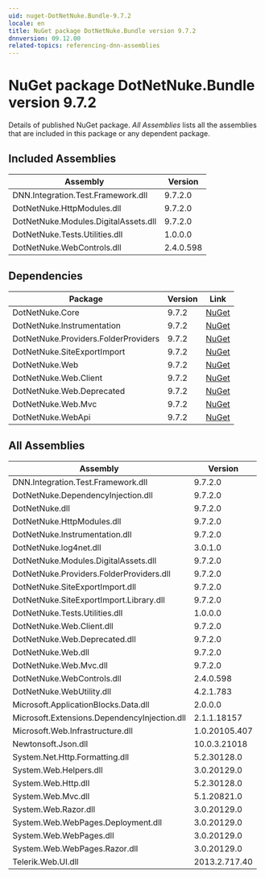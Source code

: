 ```yaml
---
uid: nuget-DotNetNuke.Bundle-9.7.2
locale: en
title: NuGet package DotNetNuke.Bundle version 9.7.2
dnnversion: 09.12.00
related-topics: referencing-dnn-assemblies
---
```


# NuGet package DotNetNuke.Bundle version 9.7.2
Details of published NuGet package.
*All Assemblies* lists all the assemblies that are included in this package or any dependent package.

## Included Assemblies

|Assembly|Version|
|---|---|
|DNN.Integration.Test.Framework.dll|9.7.2.0|
|DotNetNuke.HttpModules.dll|9.7.2.0|
|DotNetNuke.Modules.DigitalAssets.dll|9.7.2.0|
|DotNetNuke.Tests.Utilities.dll|1.0.0.0|
|DotNetNuke.WebControls.dll|2.4.0.598|

## Dependencies

|Package|Version|Link|
|---|---|---|
|DotNetNuke.Core|9.7.2|[NuGet](https://www.nuget.org/packages/DotNetNuke.Core/9.7.2)|
|DotNetNuke.Instrumentation|9.7.2|[NuGet](https://www.nuget.org/packages/DotNetNuke.Instrumentation/9.7.2)|
|DotNetNuke.Providers.FolderProviders|9.7.2|[NuGet](https://www.nuget.org/packages/DotNetNuke.Providers.FolderProviders/9.7.2)|
|DotNetNuke.SiteExportImport|9.7.2|[NuGet](https://www.nuget.org/packages/DotNetNuke.SiteExportImport/9.7.2)|
|DotNetNuke.Web|9.7.2|[NuGet](https://www.nuget.org/packages/DotNetNuke.Web/9.7.2)|
|DotNetNuke.Web.Client|9.7.2|[NuGet](https://www.nuget.org/packages/DotNetNuke.Web.Client/9.7.2)|
|DotNetNuke.Web.Deprecated|9.7.2|[NuGet](https://www.nuget.org/packages/DotNetNuke.Web.Deprecated/9.7.2)|
|DotNetNuke.Web.Mvc|9.7.2|[NuGet](https://www.nuget.org/packages/DotNetNuke.Web.Mvc/9.7.2)|
|DotNetNuke.WebApi|9.7.2|[NuGet](https://www.nuget.org/packages/DotNetNuke.WebApi/9.7.2)|

## All Assemblies

|Assembly|Version|
|---|---|
|DNN.Integration.Test.Framework.dll|9.7.2.0|
|DotNetNuke.DependencyInjection.dll|9.7.2.0|
|DotNetNuke.dll|9.7.2.0|
|DotNetNuke.HttpModules.dll|9.7.2.0|
|DotNetNuke.Instrumentation.dll|9.7.2.0|
|DotNetNuke.log4net.dll|3.0.1.0|
|DotNetNuke.Modules.DigitalAssets.dll|9.7.2.0|
|DotNetNuke.Providers.FolderProviders.dll|9.7.2.0|
|DotNetNuke.SiteExportImport.dll|9.7.2.0|
|DotNetNuke.SiteExportImport.Library.dll|9.7.2.0|
|DotNetNuke.Tests.Utilities.dll|1.0.0.0|
|DotNetNuke.Web.Client.dll|9.7.2.0|
|DotNetNuke.Web.Deprecated.dll|9.7.2.0|
|DotNetNuke.Web.dll|9.7.2.0|
|DotNetNuke.Web.Mvc.dll|9.7.2.0|
|DotNetNuke.WebControls.dll|2.4.0.598|
|DotNetNuke.WebUtility.dll|4.2.1.783|
|Microsoft.ApplicationBlocks.Data.dll|2.0.0.0|
|Microsoft.Extensions.DependencyInjection.dll|2.1.1.18157|
|Microsoft.Web.Infrastructure.dll|1.0.20105.407|
|Newtonsoft.Json.dll|10.0.3.21018|
|System.Net.Http.Formatting.dll|5.2.30128.0|
|System.Web.Helpers.dll|3.0.20129.0|
|System.Web.Http.dll|5.2.30128.0|
|System.Web.Mvc.dll|5.1.20821.0|
|System.Web.Razor.dll|3.0.20129.0|
|System.Web.WebPages.Deployment.dll|3.0.20129.0|
|System.Web.WebPages.dll|3.0.20129.0|
|System.Web.WebPages.Razor.dll|3.0.20129.0|
|Telerik.Web.UI.dll|2013.2.717.40|

